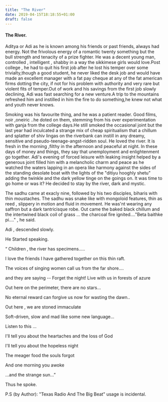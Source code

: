 ```yaml
---
title: "The River"
date: 2019-04-15T18:18:55+01:00
draft: false
---
```



#### The River.

Aditya or Adi as he is known among his friends or past friends, always had energy. Not the frivolous energy of a romantic twenty something but the bull strength and tenacity of a prize fighter. He was a decent young man, controlled , intelligent , shabby in a way the sikkimese girls would love.Post college , he had to quit his first job after he lost his temper over some trivialty,though a good student, he never liked the desk job and would have made an excellent manager with a fat pay cheque at any of the fat american firms dotting the city, if not for his problem with authority and very rare but violent fits of temper.Out of work and his savings from the first job slowly declining, Adi was fast searching for a new venture.A trip to the mountains refreshed him and instilled in him the fire to do something,he knew not what and youth never knows.

Smoking was his favourite thing, and he was a patient reader. Good films, noir ,oneiric ..he doted on them, stemming from his over experimentation with ganja from the college days.He still smoked the occasional joint but the last year had inculcated a strange mix of cheap spiritualism that a chillum and splatter of shiv lingas on the riverbank can instill in any dreamy, sensitive and pseudo-teenage-angst-ridden soul. 
He loved the river. It is fresh in the morning ,filthy in the afternoon and peaceful at night. 
In these days of money and things, they say that unemployment and enlightenment go together. Adi's evening of forced leisure with leaking insight helped by a generous joint filled him with a melancholic charm and peace as he watched the waters lapping in an opera like harmony against the sides of the standing desolate boat with the lights of the "ditiyu hooghly shetu" adding the twinkle and the dark yellow tinge on the goings on. It was time to go home or was it? He decided to stay by the river, dark and mystic.

The sadhu came at exacly nine, followed by his two disciples, biharis with thin moustaches. The sadhu was snake like with mongoloid features, thin as reed , slippery in motion and fluid in movement. He was'nt wearing any saffron but a dark tantricisque robe. 
Out came the baked black chillum and the intertwined black coil of grass ... the charcoal fire ignited...."Beta baithke pi...." , he said. 

Adi , descended slowly. 

He Started speaking. 

“ Children , the river has specimens.....

I love the friends I have gathered together on this thin raft.

The voices of singing women call us from the far shore.... 

and they are saying -- Forget the night! Live with us in forests of azure 

Out here on the perimeter, there are no stars... 

No eternal reward can forgive us now for wasting the dawn.. 

Out here , we are stoned immaculate 

Soft-driven, slow and mad like some new language... 

Listen to this ... 

I'll tell you about the heartaches and the loss of God 

I'll tell you about the hopeless night 

The meager food the souls forgot 

And one morning you awoke 

...and the strange sun...” 


Thus he spoke. 

P.S (by Author): "Texas Radio And The Big Beat" usage is incidental.
